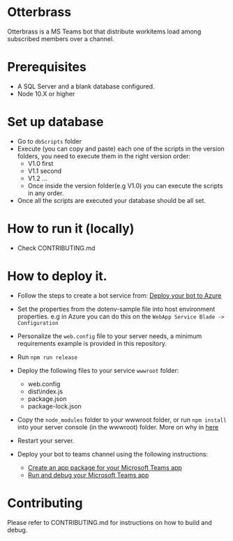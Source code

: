 # Otterbrass
Otterbrass is a MS Teams bot that distribute workitems load among subscribed members over a channel.

# Prerequisites
- A SQL Server and a blank database configured.
- Node 10.X  or higher

# Set up database
- Go to `dbScripts` folder 
- Execute (you can copy and paste) each one of the scripts in the version folders, you need to execute them in the right version order:
  - V1.0 first
  - V1.1 second
  - V1.2 ...
  - Once inside the version folder(e.g V1.0) you can execute the scripts in any order.
- Once all the scripts are executed your database should be all set.

# How to run it (locally)
- Check CONTRIBUTING.md

# How to deploy it.
- Follow the steps to create a bot service from: [Deploy your bot to Azure](https://docs.microsoft.com/en-us/azure/bot-service/bot-service-quickstart-registration?view=azure-bot-service-4.0#create-a-registration-application)
- Set the properties from the dotenv-sample file into host environment properties. e.g in Azure you can do this on the `WebApp Service Blade -> Configuration`
- Personalize the `web.config` file to your server needs, a minimum requirements example is provided in this repository.
- Run `npm run release`
- Deploy the following files to your service `wwwroot` folder:
  - web.config
  - dist\index.js
  - package.json
  - package-lock.json
- Copy the `node_modules` folder to your wwwroot folder, or run `npm install` into your server console (in the wwwroot) folder. More on why in [here](https://github.com/liady/webpack-node-externals)

- Restart your server.
- Deploy your bot to teams channel using the following instructions:
  - [Create an app package for your Microsoft Teams app](https://docs.microsoft.com/en-us/microsoftteams/platform/concepts/build-and-test/apps-package#creating-a-manifest)
  - [Run and debug your Microsoft Teams app](https://docs.microsoft.com/en-us/microsoftteams/platform/concepts/build-and-test/debug)

# Contributing
Please refer to CONTRIBUTING.md for instructions on how to build and debug.
